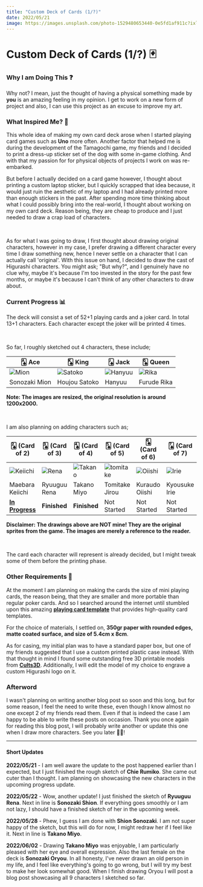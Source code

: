 ```yaml
---
title: "Custom Deck of Cards (1/?)"
date: 2022/05/21
image: https://images.unsplash.com/photo-1529480653440-0e5fd1af911c?ixlib=rb-1.2.1&ixid=MnwxMjA3fDB8MHxwaG90by1wYWdlfHx8fGVufDB8fHx8&auto=format&fit=crop&w=500&h=500&q=30
---
```

# Custom Deck of Cards (1/?) 🃏

<h3 id="why-i-am-doing-this">Why I am Doing This ❓</h3>

Why not? I mean, just the thought of having a physical something made by **you** is an amazing feeling in my opinion. I get to work on a new form of project and also, I can use this project as an excuse to improve my art.

<h3 id="what-inspired-me">What Inspired Me? 🤔</h3>

<!-- During the development of the Tamagochi game, my friends and I decided to print a dress-up sticker set of the dog with some in-game clothing. And that re-embarked my obsession with physical copies of projects I work on. Throughout my high school years, I used to print out some of the drawings I made onto sticker paper, and give them to my friends. This time I am planning on making a deck of cards with drawings of my own. -->

This whole idea of making my own card deck arose when I started playing card games such as **Uno** more often.
Another factor that helped me is during the development of the Tamagochi game, my friends and I decided to print a dress-up sticker set of the dog with some in-game clothing. And with that my passion for for physical objects of projects I work on was re-embarked.

But before I actually decided on a card game however, I thought about printing a custom laptop sticker, but I quickly scrapped that idea because, it would just ruin the aesthetic of my laptop and I had already printed more than enough stickers in the past.
After spending more time thinking about what I could possibly bring into the real-world, I thought about working on my own card deck. Reason being, they are cheap to produce and I just needed to draw a crap load of characters.

<br/>

As for what I was going to draw, I first thought about drawing original characters, however in my case, I prefer drawing a different character every time I draw something new, hence I never settle on a character that I can actually call 'original'. With this issue on hand, I decided to draw the cast of Higurashi characters. You might ask; "But why?", and I genuinely have no clue why, maybe it's because I'm too invested in the story for the past few months, or maybe it's because I can't think of any other characters to draw about.

<h3 id="current-progress">Current Progress 📊</h3>

The deck will consist a set of 52+1 playing cards and a joker card. In total 13+1 characters. Each character except the joker will be printed 4 times.

<br/>

So far, I roughly sketched out 4 characters, these include;

|🂡 Ace          |🂮 King           |🂫 Jack           |🂭 Queen      |
|---------------|-----------------|-----------------|-------------|
| ![Mion][mion]  |![Satoko][satoko]|![Hanyuu][hanyuu]|![Rika][rika] |
|Sonozaki Mion  |Houjou Satoko    |Hanyuu           |Furude Rika  |

**Note: The images are resized, the original resolution is around 1200x2000.**

<br/>

I am also planning on adding characters such as;

| 🂢 (Card of 2)|🂣 (Card of 3)|🂤 (Card of 4)|🂥 (Card of 5)|🂦 (Card of 6)|🂧 (Card of 7)|🂨 (Card of 8)|🂩 (Card of 9)|🂪 (Card of 10)|🃏 (Joker)|
|---------------|------------|-----------|--------------|--------------|--------------|-----------|--------------|--------------|--------------|
| ![Keiichi][keiichi]|![Rena][rena]|![Takano][takano]|![tomitake][tomitake]|![Oiishi][oiishi]|![Irie][irie]|![Chie][chie]|![Shion][shion]|![Satoshi][satoshi]|![Oryou][oryou] |
|Maebara Keiichi   |Ryuuguu Rena|Takano Miyo|Tomitake Jirou       |Kuraudo Oiishi   |Kyousuke Irie|Chie Rumiko|Sonozaki Shion|Houjou Satoshi     |Sonozaki Oryou|
|<ins>**In Progress**</ins>|**Finished**|**Finished**|Not Started|Not Started|Not Started|**Finished**|**Finished**|Not Started|**Finished**|

**Disclaimer: The drawings above are NOT mine! They are the original sprites from the game. The images are merely a reference to the reader.**

<br/>

The card each character will represent is already decided, but I might tweak some of them before the printing phase.

<h3 id="other-requirements">Other Requirements 📝</h3>

At the moment I am planning on making the cards the size of mini playing cards, the reason being, that they are smaller and more portable than regular poker cards.
And so I searched around the internet until stumbled upon this amazing **[playing card template](https://www.magicianmasterclass.com/post/playing-card-template)** that provides high-quality card templates.

For the choice of materials, I settled on, **350gr paper with rounded edges, matte coated surface, and size of 5.4cm x 8cm**.

As for casing, my initial plan was to have a standard paper box, but one of my friends suggested that I use a custom printed plastic case instead. With that thought in mind I found some outstanding free 3D printable models from **[Cults3D](https://cults3d.com/en)**. Additionally, I will edit the model of my choice to engrave a custom Higurashi logo on it.

<h3 id="afterword">Afterword</h3>

I wasn't planning on writing another blog post so soon and this long, but for some reason, I feel the need to write these, even though I know almost no one except 2 of my friends read them. Even if that is indeed the case I am happy to be able to write these posts on occasion. Thank you once again for reading this blog post, I will probably write another or update this one when I draw more characters. See you later 👋🏻!

----

#### Short Updates

**2022/05/21** - I am well aware the update to the post happened earlier than I expected, but I just finished the rough sketch of **Chie Rumiko**. She came out cuter than I thought. I am planning on showcasing the new characters in the upcoming progress update.

**2022/05/22** - Wow, another update! I just finished the sketch of **Ryuuguu Rena**. Next in line is **Sonozaki Shion**. If everything goes smoothly or I am not lazy, I should have a finished sketch of her in the upcoming week.

**2022/05/28** - Phew, I guess I am done with **Shion Sonozaki**. I am not super happy of the sketch, but this will do for now, I might redraw her if I feel like it. Next in line is **Takano Miyo**.

**2022/06/02** - Drawing **Takano Miyo** was enjoyable, I am particularly pleased with her eye and overall expression. Also the last female on the deck is **Sonozaki Oryou**. In all honesty, I've never drawn an old person in my life, and I feel like everything's going to go wrong, but I will try my best to make her look somewhat good. When I finish drawing Oryou I will post a blog post showcasing all 9 characters I sketched so far.

[mion]: https://i.imgur.com/dy8uNCht.png
[satoko]: https://i.imgur.com/IHEVonkt.png
[hanyuu]: https://i.imgur.com/pItxQavt.png
[rika]: https://i.imgur.com/lT1ED93t.png

[chie]: https://i.imgur.com/W9rj2btt.png
[irie]: https://i.imgur.com/FHv7YsPt.png
[keiichi]: https://i.imgur.com/zmLQFYyt.png
[oiishi]: https://i.imgur.com/GvDxBhxt.png
[oryou]: https://i.imgur.com/DrCV3dQt.png
[rena]: https://i.imgur.com/TnknLqLt.png
[satoshi]: https://i.imgur.com/3TAQtHdt.png
[shion]: https://i.imgur.com/nTA2nDCt.png
[takano]: https://i.imgur.com/Jca5nKft.png
[tomitake]: https://i.imgur.com/kWESJA7t.png